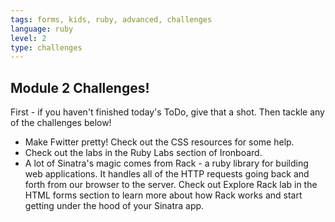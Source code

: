 ```yaml
---
tags: forms, kids, ruby, advanced, challenges
language: ruby
level: 2
type: challenges
---
```


## Module 2 Challenges!

First - if you haven't finished today's ToDo, give that a shot. Then tackle any of the challenges below!

+ Make Fwitter pretty! Check out the CSS resources for some help.
+ Check out the labs in the Ruby Labs section of Ironboard.
+ A lot of Sinatra's magic comes from Rack - a ruby library for building web applications. It handles all of the HTTP requests going back and forth from our browser to the server. Check out Explore Rack lab in the HTML forms section to learn more about how Rack works and start getting under the hood of your Sinatra app.
